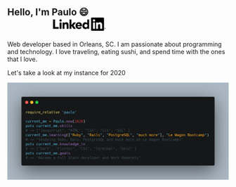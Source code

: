 ## Hello, I'm Paulo :smile: &emsp; &emsp; &emsp; &emsp; &emsp; &emsp; &emsp; &emsp; &emsp; &emsp; &emsp; &emsp; &emsp; &emsp; &emsp; &emsp; <img src="https://github.com/plooliveira/plooliveira/blob/master/pngfind.com-r-symbol-png-3493269.png?raw=true" width="120">    

Web developer based in Orleans, SC. I am passionate about programming and technology. 
I love traveling, eating sushi, and spend time with the ones that I love.

Let's take a look at my instance for 2020

<img src="https://github.com/plooliveira/plooliveira/blob/master/introduction_me.png?raw=true" alt="introduction" width="1000"> 


 
